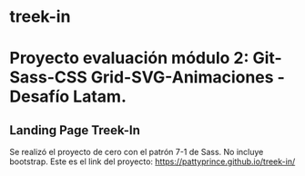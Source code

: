 # treek-in
# Proyecto evaluación módulo 2: Git-Sass-CSS Grid-SVG-Animaciones - Desafío Latam.
## Landing Page Treek-In
Se realizó el proyecto de cero con el patrón 7-1 de Sass. No incluye bootstrap.
Este es el link del proyecto: https://pattyprince.github.io/treek-in/
